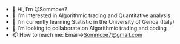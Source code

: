 - 👋 Hi, I’m @Sommoxe7
- 👀 I’m interested in Algorithmic trading and Quantitative analysis
- 🌱 I’m currently learning Statistic in the University of Genoa (Italy)
- 💞️ I’m looking to collaborate on Algorithmic trading and coding
- 📫 How to reach me: Email->Sommoxe7@gmail.com
